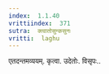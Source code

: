 ```yaml
---
index:  1.1.40
vrittiindex:  371
sutra:  क्त्वातोसुन्कसुनः
vritti:  laghu 
---
```


एतदन्तमव्ययम्. कृत्वा. उदेतोः. विसृपः..

